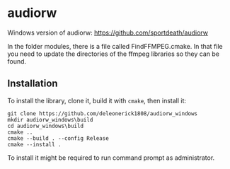 # audiorw
Windows version of audiorw: https://github.com/sportdeath/audiorw

In the folder modules, there is a file called FindFFMPEG.cmake. In that file you need to update the directories of the ffmpeg libraries so they can be found.
## Installation

To install the library, clone it, build it with ```cmake```, then install it:

    git clone https://github.com/deleonerick1808/audiorw_windows
    mkdir audiorw_windows\build
    cd audiorw_windows\build
    cmake ..
    cmake --build . --config Release
    cmake --install .

To install it might be required to run command prompt as administrator.
